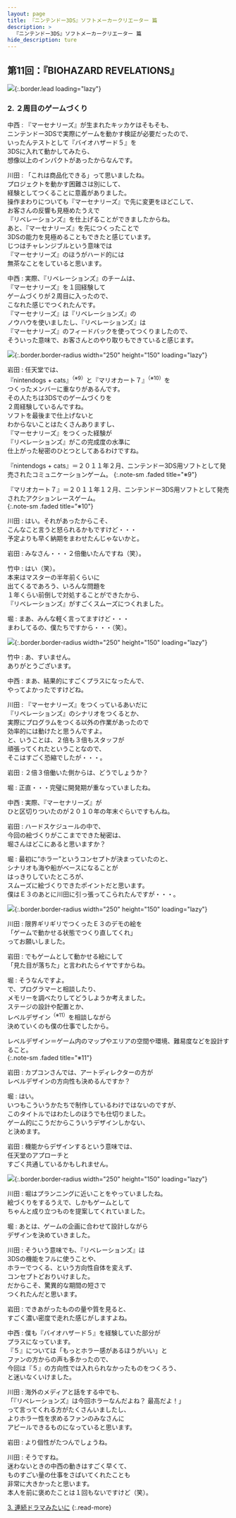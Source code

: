 ```yaml
---
layout: page
title: 『ニンテンドー3DS』ソフトメーカークリエーター 篇
description: >
  『ニンテンドー3DS』ソフトメーカークリエーター 篇
hide_description: ture
---
```


## 第11回：『BIOHAZARD REVELATIONS』

![](/others/interviews/jp/3ds/creators/vol1/img/mainvisual2.jpg){:.border.lead loading="lazy"}

### 2. ２周目のゲームづくり

中西
: 『マーセナリーズ』が生まれたキッカケはそもそも、<br>ニンテンドー3DSで実際にゲームを動かす検証が必要だったので、<br>いったんテストとして『バイオハザード５』を<br>3DSに入れて動かしてみたら、<br>想像以上のインパクトがあったからなんです。

川田
: 「これは商品化できる」って思いましたね。<br>プロジェクトを動かす困難さは別にして、<br>経験としてつくることに意義がありました。<br>操作まわりについても『マーセナリーズ』で先に変更をほどこして、<br>お客さんの反響も見極めたうえで<br>『リベレーションズ』を仕上げることができましたからね。<br>あと、『マーセナリーズ』を先につくったことで<br>3DSの能力を見極めることもできたと感じています。<br>じつはチャレンジブルという意味では<br>『マーセナリーズ』のほうがハード的には<br>無茶なことをしていると思います。

中西
: 実際、『リベレーションズ』のチームは、<br>『マーセナリーズ』を１回経験して<br>ゲームづくりが２周目に入ったので、<br>こなれた感じでつくれたんです。<br>『マーセナリーズ』は『リベレーションズ』の<br>ノウハウを使いましたし、『リベレーションズ』は<br>『マーセナリーズ』のフィードバックを使ってつくりましたので、<br>そういった意味で、お客さんとのやり取りもできていると感じます。

![](/others/interviews/jp/3ds/creators/vol1/img/photo9.jpg){:.border.border-radius width="250" height="150" loading="lazy"}

岩田
: 任天堂では、<br>『nintendogs + cats』<sup>（※9）</sup>と『マリオカート７』<sup>（※10）</sup>を<br>つくったメンバーに重なりがあるんです。<br>その人たちは3DSでのゲームづくりを<br>２周経験しているんですね。<br>ソフトを最後まで仕上げないと<br>わからないことはたくさんありますし、<br>『マーセナリーズ』をつくった経験が<br>『リベレーションズ』がこの完成度の水準に<br>仕上がった秘密のひとつとしてあるわけですね。

『nintendogs + cats』＝２０１１年２月、ニンテンドー3DS用ソフトとして発売されたコミュニケーションゲーム。
{:.note-sm .faded title="※9"}

『マリオカート７』＝２０１１年１２月、ニンテンドー3DS用ソフトとして発売されたアクションレースゲーム。              
{:.note-sm .faded title="※10"}

川田
: はい。それがあったからこそ、<br>こんなこと言うと怒られるかもですけど・・・<br>予定よりも早く納期をまわせたんじゃないかと。

岩田
: みなさん・・・２倍働いたんですね（笑）。

竹中
: はい（笑）。<br>本来はマスターの半年前くらいに<br>出てくるであろう、いろんな問題を<br>１年くらい前倒しで対処することができたから、<br>『リベレーションズ』がすごくスムーズにつくれました。

堀
: まあ、みんな軽く言ってますけど・・・<br>まわしてるの、僕たちですから・・・（笑）。

![](/others/interviews/jp/3ds/creators/vol1/img/photo10.jpg){:.border.border-radius width="250" height="150" loading="lazy"}

竹中
: あ、すいません。<br>ありがとうございます。

中西
: まあ、結果的にすごくプラスになったんで、<br>やってよかったですけどね。

川田
: 『マーセナリーズ』をつくっているあいだに<br>『リベレーションズ』のシナリオをつくるとか、<br>実際にプログラムをつくる以外の作業があったので<br>効率的には動けたと思うんですよ。<br>と、いうことは、２倍も３倍もスタッフが<br>頑張ってくれたということなので、<br>そこはすごく恐縮でしたが・・・。

岩田
: ２倍３倍働いた側からは、どうでしょうか？

堀
: 正直・・・完璧に開発期が重なっていましたね。

中西
: 実際、『マーセナリーズ』が<br>ひと区切りついたのが２０１０年の年末ぐらいですもんね。

岩田
: ハードスケジュールの中で、<br>今回の絵づくりがここまでできた秘密は、<br>堀さんはどこにあると思いますか？

堀
: 最初に“ホラー”というコンセプトが決まっていたのと、<br>シナリオも海や船がベースになることが<br>はっきりしていたところが、<br>スムーズに絵づくりできたポイントだと思います。<br>僕はＥ３のあとに川田に引っ張ってこられたんですが・・・。

![](/others/interviews/jp/3ds/creators/vol1/img/photo11.jpg){:.border.border-radius width="250" height="150" loading="lazy"}

川田
: 限界ギリギリでつくったＥ３のデモの絵を<br>「ゲームで動かせる状態でつくり直してくれ」<br>ってお願いしました。

岩田
: でもゲームとして動かせる絵にして<br>「見た目が落ちた」と言われたらイヤですからね。

堀
: そうなんですよ。<br>で、プログラマーと相談したり、<br>メモリーを調べたりしてどうしようか考えました。<br>ステージの設計や配置とか、<br>レベルデザイン<sup>（※11）</sup>を相談しながら<br>決めていくのも僕の仕事でしたから。

レベルデザイン＝ゲーム内のマップやエリアの空間や環境、難易度などを設計すること。              
{:.note-sm .faded title="※11"}

岩田
: カプコンさんでは、アートディレクターの方が<br>レベルデザインの方向性も決めるんですか？

堀
: はい。<br>いつもこういうかたちで制作しているわけではないのですが、<br>このタイトルではわたしのほうでも仕切りました。<br>ゲーム的にこうだからこういうデザインしかない、<br>と決めます。

岩田
: 機能からデザインするという意味では、<br>任天堂のアプローチと<br>すごく共通しているかもしれません。

![](/others/interviews/jp/3ds/creators/vol1/img/photo12.jpg){:.border.border-radius width="250" height="150" loading="lazy"}

川田
: 堀はプランニングに近いことをやっていましたね。<br>絵づくりをするうえで、しかもゲームとして<br>ちゃんと成り立つものを提案してくれていました。

堀
: あとは、ゲームの企画に合わせて設計しながら<br>デザインを決めていきました。

川田
: そういう意味でも、『リベレーションズ』は<br>3DSの機能をフルに使うことや、<br>ホラーでつくる、という方向性自体を変えず、<br>コンセプトどおりいけました。<br>だからこそ、驚異的な期間の短さで<br>つくれたんだと思います。

岩田
: できあがったものの量や質を見ると、<br>すごく濃い密度で走れた感じがしますよね。

中西
: 僕も『バイオハザード５』を経験していた部分が<br>プラスになっています。<br>『５』については「もっとホラー感があるほうがいい」と<br>ファンの方からの声も多かったので、<br>今回は『５』の方向性では入れられなかったものをつくろう、<br>と迷いなくいけました。

川田
: 海外のメディアと話をする中でも、<br>「『リベレーションズ』は今回ホラーなんだよね？ 最高だよ！」<br>って言ってくれる方がたくさんいましたし、<br>よりホラー性を求めるファンのみなさんに<br>アピールできるものになっていると思います。

岩田
: より個性がたつんでしょうね。

川田
: そうですね。<br>迷わないときの中西の動きはすごく早くて、<br>ものすごい量の仕事をさばいてくれたことも<br>非常に大きかったと思います。<br>本人を前に褒めたことは１回もないですけど（笑）。

[3. 連続ドラマみたいに](3.md)
{:.read-more}


